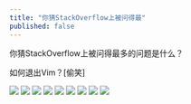 ```yaml
---
title: "你猜StackOverflow上被问得最"
published: false
---
```

你猜StackOverflow上被问得最多的问题是什么？

如何退出Vim？[偷笑]

![](./1.jpg)
![](./2.jpg)
![](./3.jpg)
![](./4.jpg)
![](./5.jpg)
![](./6.jpg)
![](./7.jpg)
![](./8.jpg)
![](./9.jpg)
